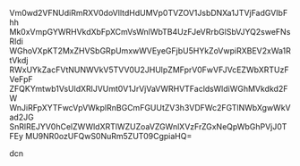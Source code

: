 Vm0wd2VFNUdiRmRXV0doVlltdHdUMVp0TVZOV1JsbDNXa1JTVjFadGVIbFhh
Mk0xVmpGYWRHVkdXbFpXCmVsWnlWbTB4UzFJeVRrbGlSbVJYQ2sweFNsRldi
WGhoVXpKT2MxZHVSbGRpUmxwWVEyeGFjbU5HYkZoVwpiRXBEV2xWa1RtVkdj
RWxUYkZacFVtNUNWVkV5TVV0U2JHUlpZMFprV0FwVFJVcEZWbXRTUzFVeFpF
ZFQKYmtwb1VsUldXRlJVUmt0V1JrVjVaVWRHVTFacldsWldiWGhMVkdkd2FW
WnJiRFpXYTFwcVpVWkplRnBGCmFGUUtZV3h3VDFWc2FGTlNWbXgwWkVad2JG
SnRlREJYV0hCelZWWldXRTlWZUZoaVZGWnlXVzFrZGxNeQpWbGhPVjJ0TFEy
MU9NR0ozUFQwS0NuRm5ZUT09CgpiaHQ=

dcn